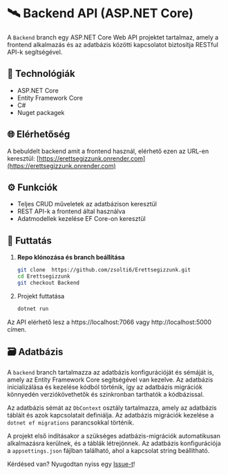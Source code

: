 # 🛰️ Backend API (ASP.NET Core)

A `Backend` branch egy ASP.NET Core Web API projektet tartalmaz, amely a frontend alkalmazás és az adatbázis közötti kapcsolatot biztosítja RESTful API-k segítségével.

## 🔧 Technológiák

- ASP.NET Core
- Entity Framework Core
- C#
- Nuget packagek

## 🌐 Elérhetőség

A bebuldelt backend amit a frontend használ, elérhető ezen az URL-en keresztül: [https://erettsegizzunk.onrender.com](https://erettsegizzunk.onrender.com)

## ⚙️ Funkciók

- Teljes CRUD műveletek az adatbázison keresztül
- REST API-k a frontend által használva
- Adatmodellek kezelése EF Core-on keresztül

## 🔌 Futtatás

1. **Repo klónozása és branch beállítása**
   
   ```bash
   git clone  https://github.com/zsolti6/Erettsegizzunk.git
   cd Erettsegizzunk
   git checkout Backend
   ```
   
2. Projekt futtatása

   ```bash
   dotnet run
   ```
Az API elérhető lesz a https://localhost:7066 vagy http://localhost:5000 címen.

## 🗃️ Adatbázis

A `backend` branch tartalmazza az adatbázis konfigurációját és sémáját is, amely az Entity Framework Core segítségével van kezelve. Az adatbázis inicializálása és kezelése kódból történik, így az adatbázis migrációk könnyedén verziókövethetők és szinkronban tarthatók a kódbázissal.

Az adatbázis sémát az `DbContext` osztály tartalmazza, amely az adatbázis tábláit és azok kapcsolatait definiálja. Az adatbázis migrációk kezelése a `dotnet ef migrations` parancsokkal történik.

A projekt első indításakor a szükséges adatbázis-migrációk automatikusan alkalmazásra kerülnek, és a táblák létrejönnek. Az adatbázis konfigurációja a `appsettings.json` fájlban található, ahol a kapcsolat string beállítható.

Kérdésed van? Nyugodtan nyiss egy [Issue-t](https://github.com/zsolti6/Erettsegizzunk/issues)!

